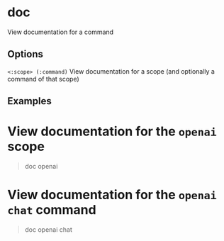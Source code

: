 
# doc

View documentation for a command

## Options

`<:scope> (:command)`   View documentation for a scope (and optionally a
command of that scope)

## Examples

# View documentation for the `openai` scope
> doc openai

# View documentation for the `openai chat` command
> doc openai chat

